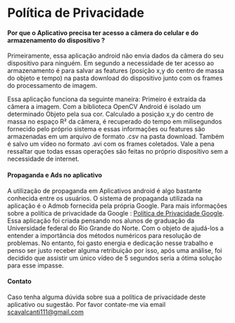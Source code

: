 # Política de Privacidade

#### Por que o Aplicativo precisa ter acesso a câmera do celular e do  armazenamento do dispositivo ?

Primeiramente, essa aplicação android não envia dados da câmera do seu dispositivo para ninguém. Em segundo a necessidade de ter acesso ao armazenamento é para salvar as features (posição x,y do centro de massa do objeto e tempo) na pasta download do dispositivo junto com os frames do processamento de imagem. 

Essa aplicação funciona da seguinte maneira: Primeiro é extraída da câmera a imagem. Com a biblioteca OpenCV Android é isolado um determinado Objeto pela sua cor. Calculado a posição x,y do centro de massa no espaço R² da câmera, é recuperado do tempo em milisegundos fornecido pelo próprio sistema e essas informações ou features são armazenadas em um arquivo de formato .csv na pasta download. Também é salvo um vídeo no formato .avi com os frames coletados. Vale a pena ressaltar que todas essas operações são feitas no próprio dispositivo sem a necessidade de internet. 

#### Propaganda e Ads no aplicativo

A utilização de propaganda em Aplicativos android é algo bastante conhecida entre os usuários. O sistema de propaganda utilizada na aplicação é o Admob fornecida pela própria Google. Para mais informações sobre a política de privacidade da Google : [Política de Privacidade Google](https://policies.google.com/privacy?hl=pt&gl=BR).
Essa aplicação foi criada pensando nos alunos de graduação da Universidade federal do Rio Grande do Norte. Com o objeto de ajudá-los a entender a importância dos métodos numéricos para resolução de problemas. No entanto, foi gasto energia e dedicação nesse trabalho e penso ser justo receber alguma retribuição por isso, após uma análise, foi decidido que assistir um único vídeo de 5 segundos seria a ótima solução para esse impasse.  

#### Contato
Caso tenha alguma dúvida sobre sua a política de privacidade deste aplicativo 
ou sugestão. Por favor contate-me via email  scavalcanti111@gmail.com 